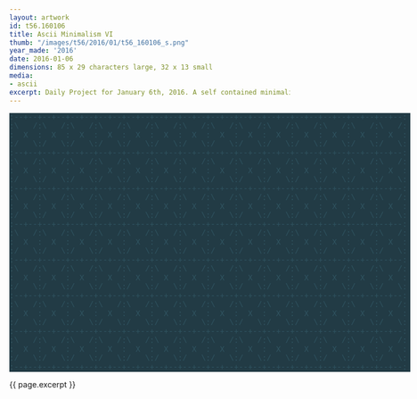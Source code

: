 ```yaml
---
layout: artwork
id: t56.160106
title: Ascii Minimalism VI
thumb: "/images/t56/2016/01/t56_160106_s.png"
year_made: '2016'
date: 2016-01-06
dimensions: 85 x 29 characters large, 32 x 13 small
media:
- ascii
excerpt: Daily Project for January 6th, 2016. A self contained minimalist ascii artwork. Fonts and css styles are allowed and included on page. Adapts to mobile and laptop breakpoints.
---
```


<style>
    pre {
        background-color: #223B45;
        color: #305461;
        font-family: "Lucida Sans Typewriter","Lucida Typewriter",Courier,monospace;
        font-size: .875rem;
        padding: 0;
        overflow: hidden;
    }

    @media screen and (max-width: 600px) {
      .ascii-large {
        display: none;
      }
      pre {
        width: 17rem;
        padding: 0 .5rem 0 0;
      }
    }
    @media screen and (min-width: 600px){
        .ascii-small {
          display: none;
      }
      pre {
        width: 45rem;
      }
    }
</style>

<pre class="ascii-large">
:--+--+--+--+--+--+--+--+--+--+--+--+--+--+--+--+--+--+--+--+--+--+--+--+--+--+--+--:
:\   /:\   /:\   /:\   /:\   /:\   /:\   /:\   /:\   /:\   /:\   /:\   /:\   /:\   /:
:  X  :  X  :  X  :  X  :  X  :  X  :  X  :  X  :  X  :  X  :  X  :  X  :  X  :  X  :
:/   \:/   \:/   \:/   \:/   \:/   \:/   \:/   \:/   \:/   \:/   \:/   \:/   \:/   \:
:--+--+--+--+--+--+--+--+--+--+--+--+--+--+--+--+--+--+--+--+--+--+--+--+--+--+--+--:
:\   /:\   /:\   /:\   /:\   /:\   /:\   /:\   /:\   /:\   /:\   /:\   /:\   /:\   /:
:  X  :  X  :  X  :  X  :  X  :  X  :  X  :  X  :  X  :  X  :  X  :  X  :  X  :  X  :
:/   \:/   \:/   \:/   \:/   \:/   \:/   \:/   \:/   \:/   \:/   \:/   \:/   \:/   \:
:--+--+--+--+--+--+--+--+--+--+--+--+--+--+--+--+--+--+--+--+--+--+--+--+--+--+--+--:
:\   /:\   /:\   /:\   /:\   /:\   /:\   /:\   /:\   /:\   /:\   /:\   /:\   /:\   /:
:  X  :  X  :  X  :  X  :  X  :  X  :  X  :  X  :  X  :  X  :  X  :  X  :  X  :  X  :
:/   \:/   \:/   \:/   \:/   \:/   \:/   \:/   \:/   \:/   \:/   \:/   \:/   \:/   \:
:--+--+--+--+--+--+--+--+--+--+--+--+--+--+--+--+--+--+--+--+--+--+--+--+--+--+--+--:
:\   /:\   /:\   /:\   /:\   /:\   /:\   /:\   /:\   /:\   /:\   /:\   /:\   /:\   /:
:  X  :  X  :  X  :  X  :  X  :  X  :  X  :  X  :  X  :  X  :  X  :  X  :  X  :  X  :
:/   \:/   \:/   \:/   \:/   \:/   \:/   \:/   \:/   \:/   \:/   \:/   \:/   \:/   \:
:--+--+--+--+--+--+--+--+--+--+--+--+--+--+--+--+--+--+--+--+--+--+--+--+--+--+--+--:
:\   /:\   /:\   /:\   /:\   /:\   /:\   /:\   /:\   /:\   /:\   /:\   /:\   /:\   /:
:  X  :  X  :  X  :  X  :  X  :  X  :  X  :  X  :  X  :  X  :  X  :  X  :  X  :  X  :
:/   \:/   \:/   \:/   \:/   \:/   \:/   \:/   \:/   \:/   \:/   \:/   \:/   \:/   \:
:--+--+--+--+--+--+--+--+--+--+--+--+--+--+--+--+--+--+--+--+--+--+--+--+--+--+--+--:
:\   /:\   /:\   /:\   /:\   /:\   /:\   /:\   /:\   /:\   /:\   /:\   /:\   /:\   /:
:  X  :  X  :  X  :  X  :  X  :  X  :  X  :  X  :  X  :  X  :  X  :  X  :  X  :  X  :
:/   \:/   \:/   \:/   \:/   \:/   \:/   \:/   \:/   \:/   \:/   \:/   \:/   \:/   \:
:--+--+--+--+--+--+--+--+--+--+--+--+--+--+--+--+--+--+--+--+--+--+--+--+--+--+--+--:
:\   /:\   /:\   /:\   /:\   /:\   /:\   /:\   /:\   /:\   /:\   /:\   /:\   /:\   /:
:  X  :  X  :  X  :  X  :  X  :  X  :  X  :  X  :  X  :  X  :  X  :  X  :  X  :  X  :
:/   \:/   \:/   \:/   \:/   \:/   \:/   \:/   \:/   \:/   \:/   \:/   \:/   \:/   \:
:--+--+--+--+--+--+--+--+--+--+--+--+--+--+--+--+--+--+--+--+--+--+--+--+--+--+--+--:
</pre>

<pre class="ascii-small">
 :--+--+--+--+--+--+--+--+--+--:
 :\   /:\   /:\   /:\   /:\   /:
 :  X  :  X  :  X  :  X  :  X  :
 :/   \:/   \:/   \:/   \:/   \:
 :--+--+--+--+--+--+--+--+--+--:
 :\   /:\   /:\   /:\   /:\   /:
 :  X  :  X  :  X  :  X  :  X  :
 :/   \:/   \:/   \:/   \:/   \:
 :--+--+--+--+--+--+--+--+--+--:
 :\   /:\   /:\   /:\   /:\   /:
 :  X  :  X  :  X  :  X  :  X  :
 :/   \:/   \:/   \:/   \:/   \:
 :--+--+--+--+--+--+--+--+--+--:
</pre>

{{ page.excerpt }}
